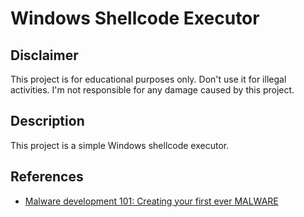# Windows Shellcode Executor

## Disclaimer

This project is for educational purposes only. Don't use it for illegal activities. I'm not responsible for any damage caused by this project.

## Description

This project is a simple Windows shellcode executor.

## References

- [Malware development 101: Creating your first ever MALWARE](https://www.youtube.com/watch?v=zEk3mi4Pt_E)

